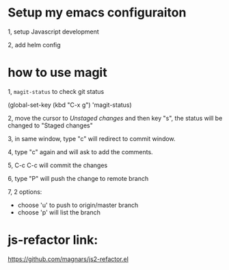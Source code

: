 # Setup my emacs configuraiton

1, setup Javascript development

2, add helm config


# how to use magit
1, `magit-status` to check git status

(global-set-key (kbd "C-x g") 'magit-status)  

2, move the cursor to *Unstaged changes* and then key "s", the status will be changed to "Staged changes"

3, in same window, type "c" will redirect to commit window.

4, type "c" again and will ask to add the comments.

5, C-c C-c will commit the changes

6, type "P" will push the change to remote branch

7, 2 options:

- choose 'u' to push to origin/master branch
- choose 'p' will list the branch

# js-refactor link:

https://github.com/magnars/js2-refactor.el